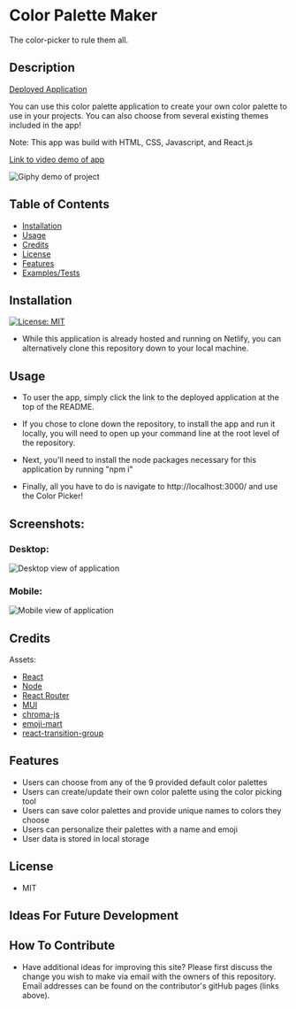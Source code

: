# Color Palette Maker

The color-picker to rule them all.


## Description

[Deployed Application]()

You can use this color palette application to create your own color palette to use in your projects. You can also choose from several existing themes included in the app!

Note: This app was build with HTML, CSS, Javascript, and React.js

[Link to video demo of app]()

![Giphy demo of project]()


## Table of Contents

- [Installation](#installation)
- [Usage](#usage)
- [Credits](#credits)
- [License](#license)
- [Features](#features)
- [Examples/Tests](#examples)


## Installation

[![License: MIT](https://img.shields.io/badge/License-MIT-yellow.svg)](https://opensource.org/licenses/MIT)

- While this application is already hosted and running on Netlify, you can alternatively clone this repository down to your local machine.


## Usage

- To user the app, simply click the link to the deployed application at the top of the README.

- If you chose to clone down the repository, to install the app and run it locally, you will need to open up your command line at the root level of the repository.

- Next, you'll need to install the node packages necessary for this application by running "npm i"

- Finally, all you have to do is navigate to http://localhost:3000/ and use the Color Picker!


## Screenshots:

### Desktop:

![Desktop view of application]()

### Mobile:

![Mobile view of application]()


## Credits

Assets:

+ [React]()
+ [Node]()
+ [React Router]()
+ [MUI]()
+ [chroma-js]()
+ [emoji-mart]()
+ [react-transition-group]()


## Features

+ Users can choose from any of the 9 provided default color palettes
+ Users can create/update their own color palette using the color picking tool
+ Users can save color palettes and provide unique names to colors they choose
+ Users can personalize their palettes with a name and emoji
+ User data is stored in local storage


## License

+ MIT


## Ideas For Future Development



## How To Contribute

+ Have additional ideas for improving this site? Please first discuss the change you wish to make via email with the owners of this repository. Email addresses can be found on the contributor's gitHub pages (links above).
